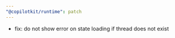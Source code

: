 ```yaml
---
"@copilotkit/runtime": patch
---
```


- fix: do not show error on state loading if thread does not exist
